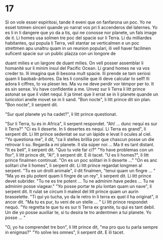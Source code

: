 # 17

Si on vole esser espiritosi, tande it eveni que on fanfarona un poc. Yo ne esset totmen sinceri quande
yo narrat vos pri li accenderos del laternes. Yo es li in li dangere que yo da a tis, qui ne conosse nor
planete, un fals image de it. Li homes usa solmen tre poc del spacie sur li Terra. Li du milliardes
habitantes, qui popula li Terra, vell stantar se verticalmen e un poc strettmen apu unaltru quam in un
reunion populari, ili vell haver facilmen suficent spacie sur un public plazza con un longore de

duant milies e un largore de duant milies. On vell posser assemblar li homanité sur li minim insul
del Pacific Ocean.
Li grand homes ne va vos creder to. Ili imagina que ili besona mult spacie. Ili prende se tam seriosi
quam li baobab-árbores. Da les li consilie que ili deve calcular to self! Ili adora li ciffres, to va
pleser les. Ma vu ne deve perdir vor témpor per to. It es sin sense. Vu have confidentie a me.
Unvez sur li Terra li litt prince astonat se que il videt nequí. Il ja timet que il errat se in li planete
quande un lunicolori anelle movet se in li sand.
"Bon nocte", li litt prince dit sin plan.
"Bon nocte", li serpent dit.

"Sur quel planete yo ha cadet?", li litt prince questionat.

"Sur li Terra, tu es in Africa", li serpent respondet.
"Ah! ... dunc nequí es sur li Terra?"
"Ci es li deserte. In li desertes es nequí. Li Terra es grand", li serpent dit.
Li litt prince sedentat se sur un lápide e levat li ocules al ciel.
"Yo questiona me", il dit, "ca li stelles brillia por que chascun posse un die retrovar li su. Regarda a
mi planete. Il sta súper noi ... Ma it es tant distant.
"It es bell", li serpent dit. "Quo tu vole far ci?"
"Yo have problemas con un flor", li litt prince dit,
"A!", li serpent dit.
E ili tacet.
"U es li homes?", li litt prince finalmen continuat. "On es un poc solitari in li deserte ..."
"On es anc solitari che li homes", li serpent dit.
Li litt prince regardat longmen al serpent.
"Tu es un drolli animale", il dit finalmen, "tenui quam un fingre ... "
"Ma yo es plu potent quam li fingre de un rey", li serpent dit.
Li litt prince devet subrider.
"Tu ne es tre potent ... Tu ne adminim have pedes ... Tu ne adminim posse viagear."
"Yo posse portar te plu lontan quam un nave", li serpent dit. It rulat se circum li maleol del litt
prince quam un aurin brasselette.
"Ti qui yo tucha, yo da le retro in li terra ex quel il ha originat", it ancor dit.
"Ma tu es pur, tu veni de un stelle ... "
Li litt prince respondet nequó.
"Yo regretta te que tu es sur ti Terra ex granite, tu qui es tant debil. Un die yo posse auxiliar te, si tu
desira te tro ardentmen a tui planete. Yo posse ... "

"O, yo ha comprendet tre bon", li litt prince dit, "ma pro quo tu parla sempre in enigmas?"
"Yo solve les omnes", li serpent dit.
E ili tacet.


